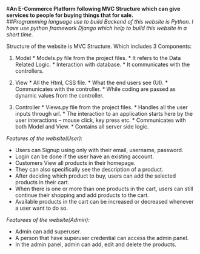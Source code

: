 #**An E-Commerce Platform following MVC Structure which can give services to people for buying things that for sale.**  
##*Programming language use to build Backend of this website is Python. I have use python framework Django which help to build this website in a short time.*  

Structure of the website is MVC Structure. Which includes 3 Components: 
  1. Model
    * Models.py file from the project files.
    * It refers to the Data Related Logic.
    * Interaction with database.
    * It communicates with the controllers.

  2. View
    * All the Html, CSS file.
    * What the end users see (UI).
    * Communicates with the controller.
    * While coding are passed as dynamic values from the controller.

  3. Controller
    * Views.py file from the project files.
    * Handles all the user inputs through url.
    * The interaction to an application starts here by the user interactions – mouse click, key press etc. 
    * Communicates with both Model and View.
    * Contains all server side logic.


*Features of the website(User):*
  * Users can Signup using only with their email, username, password.
  * Login can be done if the user have an existing account.
  * Customers View all products in their homepage.
  * They can also specifically see the description of a product.
  * After deciding which product to buy, users can add the selected products in their cart.
  * When there is one or more than one products in the cart, users can still continue their shopping and add products to the cart.
  * Available products in the cart can be increased or decreased whenever a user want to do so.

*Featurees of the website(Admin):*
  * Admin can add superuser.
  * A person that have superuser credential can access the admin panel.
  * In the admin panel, admin can add, edit and delete the products.
